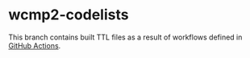 # wcmp2-codelists
This branch contains built TTL files as a result of workflows defined in [GitHub Actions](https://github.com/wmo-im/wcmp2-codelists/tree/main/.github/workflows).
